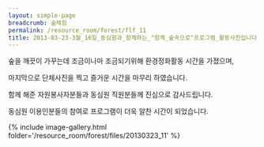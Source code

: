 ```yaml
--- 
layout: simple-page 
breadcrumb: 숲체험 
permalink: /resource_room/forest/flf_11
title: 2013-03-23-3월_16일_동심원과_함께하는_"함께_숲속으로"프로그램_활동사진입니다.
--- 
```

숲을 깨끗이 가꾸는데 조금이나마 조금되기위해 환경정화활동 시간을 가졌으며,

마지막으로 단체사진을 찍고 즐거운 시간을 마무리 하였습니다.

함께 해준 자원봉사자분들과 동심원 직원분들께 진심으로 감사드립니다.

동심원 이용인분들의 참여로 프로그램이 더욱 알찬 시간이 되었습니다.


{% include image-gallery.html folder='/resource_room/forest/files/20130323_11' %}